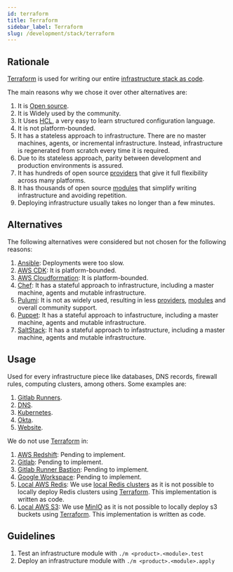 ```yaml
---
id: terraform
title: Terraform
sidebar_label: Terraform
slug: /development/stack/terraform
---
```


## Rationale

[Terraform](https://www.terraform.io/)
is used for writing our entire
[infrastructure stack as code](https://en.wikipedia.org/wiki/Infrastructure_as_code).

The main reasons why we chose it
over other alternatives are:

1. It is [Open source](https://opensource.com/resources/what-open-source).
1. It is Widely used by the community.
1. It Uses [HCL](https://github.com/hashicorp/hcl),
    a very easy to learn structured configuration language.
1. It is not platform-bounded.
1. It has a stateless approach to infrastructure.
    There are no master machines, agents,
    or incremental infrastructure. Instead, infrastructure
    is regenerated from scratch every time it is required.
1. Due to its stateless approach,
    parity between development and production environments
    is assured.
1. It has hundreds of open source
    [providers](https://registry.terraform.io/browse/providers)
    that give it full flexibility across many platforms.
1. It has thousands of open source
    [modules](https://registry.terraform.io/browse/modules)
    that simplify writing infrastructure and avoiding repetition.
1. Deploying infrastructure
    usually takes no longer than a few minutes.

## Alternatives

The following alternatives were considered
but not chosen for the following reasons:

1. [Ansible](https://www.ansible.com/):
    Deployments were too slow.
1. [AWS CDK](https://aws.amazon.com/cdk/):
    It is platform-bounded.
1. [AWS Cloudformation](https://aws.amazon.com/cloudformation/):
    It is platform-bounded.
1. [Chef](https://www.chef.io/):
    It has a stateful approach to infrastructure, including
    a master machine, agents and mutable infrastructure.
1. [Pulumi](https://www.pulumi.com/):
    It is not as widely used,
    resulting in less
    [providers](https://www.pulumi.com/docs/intro/cloud-providers/),
    [modules](https://www.npmjs.com/search?q=pulumi&page=0&perPage=20)
    and overall community support.
1. [Puppet](https://puppet.com/):
    It has a stateful approach to infastructure, including
    a master machine, agents and mutable infrastructure.
1. [SaltStack](https://saltproject.io/):
    It has a stateful approach to infastructure, including
    a master machine, agents and mutable infrastructure.

## Usage

Used for every infrastructure piece
like databases, DNS records, firewall rules,
computing clusters, among others.
Some examples are:

1. [Gitlab Runners](https://gitlab.com/fluidattacks/product/-/tree/2a1e5fc66bcf675fd4249cdf3faf31d3a414a85d/makes/applications/makes/ci/src/terraform).
1. [DNS](https://gitlab.com/fluidattacks/product/-/tree/2a1e5fc66bcf675fd4249cdf3faf31d3a414a85d/makes/applications/makes/dns/src/terraform).
1. [Kubernetes](https://gitlab.com/fluidattacks/product/-/tree/2a1e5fc66bcf675fd4249cdf3faf31d3a414a85d/makes/applications/makes/k8s/src/terraform).
1. [Okta](https://gitlab.com/fluidattacks/product/-/tree/2a1e5fc66bcf675fd4249cdf3faf31d3a414a85d/makes/applications/makes/okta/src/terraform).
1. [Website](https://gitlab.com/fluidattacks/product/-/tree/2a1e5fc66bcf675fd4249cdf3faf31d3a414a85d/airs/deploy/production/terraform).

We do not use [Terraform](https://www.terraform.io/) in:

1. [AWS Redshift](https://aws.amazon.com/redshift/):
    Pending to implement.
1. [Gitlab](/development/stack/gitlab):
    Pending to implement.
1. [Gitlab Runner Bastion](https://docs.gitlab.com/runner/configuration/autoscale.html):
    Pending to implement.
1. [Google Workspace](https://workspace.google.com/):
    Pending to implement.
1. [Local AWS Redis](https://aws.amazon.com/redis/):
    We use [local Redis clusters](https://redis.io/topics/cluster-tutorial)
    as it is not possible to locally deploy Redis clusters using
    [Terraform](https://www.terraform.io/).
    This implementation is written as code.
1. [Local AWS S3](/development/stack/aws/s3):
    We use [MinIO](https://min.io/)
    as it is not possible to locally deploy s3 buckets using
    [Terraform](https://www.terraform.io/).
    This implementation is written as code.

## Guidelines

1. Test an infrastructure module with `./m <product>.<module>.test`
1. Deploy an infrastructure module with `./m <product>.<module>.apply`
